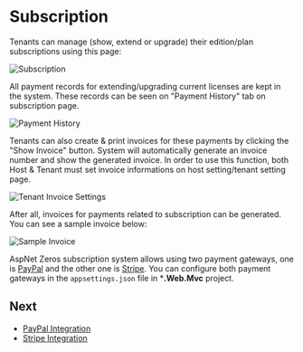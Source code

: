 # Subscription

Tenants can manage (show, extend or upgrade) their edition/plan subscriptions using this page:

<img src="D:/Github/documents/docs/en/images/subscription-1.png" alt="Subscription" class="img-thumbnail" />

All payment records for extending/upgrading current licenses are kept in the system. These records can be seen on "Payment History" tab on subscription page.

<img src="D:/Github/documents/docs/en/images/subscription-payment-history-core.png" alt="Payment History" class="img-thumbnail" />

Tenants can also create & print invoices for these payments by clicking the "Show Invoice" button. System will automatically generate an invoice number and show the generated invoice. In order to use this function, both Host & Tenant must set invoice informations on host setting/tenant setting page.

<img src="D:/Github/documents/docs/en/images/host-settings-invoice.png" alt="Tenant Invoice Settings" class="img-thumbnail" />

After all, invoices for payments related to subscription can be generated. You can see a sample invoice below:

<img src="D:/Github/documents/docs/en/images/sample-invoice-core.png" alt="Sample Invoice" class="img-thumbnail" />

AspNet Zeros subscription system allows using two payment gateways, one is [PayPal](https://www.paypal.com) and the other one is [Stripe](https://stripe.com/). You can configure both payment gateways in the `appsettings.json` file in ***.Web.Mvc** project.

## Next

- [PayPal Integration](Features-Mvc-Core-Subscription-PayPal)
- [Stripe Integration](Features-Mvc-Core-Subscription-Stripe)